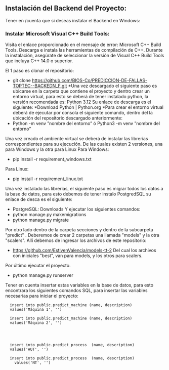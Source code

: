 ## Instalación del Backend del Proyecto:

Tener en /cuenta que si deseas instalar el Backend en Windows:  

### Instalar Microsoft Visual C++ Build Tools:
Visita el enlace proporcionado en el mensaje de error: Microsoft C++ Build Tools.
Descarga e instala las herramientas de compilación de C++.
Durante la instalación, asegúrate de seleccionar la versión de Visual C++ Build Tools que incluya C++ 14.0 o superior.

El 1 paso es  clonar el repositorio:
* git clone https://github.com/BIOS-Co/PREDICCION-DE-FALLAS-TOPTEC--BACKEDN_F.git
*Una vez descargado el siguiente paso es ubicarse en la carpeta que contiene el proyecto y dentro crear un entorno virtual, para esto se deberá de tener instalado python,  la versión recomendada es: Python 3.12
Su enlace de descarga es el siguiente:
*Download Python | Python.org
*Para crear el entorno virtual deberá de ejecutar por consola el siguiente comando, dentro del la ubicación del repositorio descargado anteriormente:
* Python -m venv ”nombre del entorno”    ó  Python3 -m venv ”nombre del entorno”

Una vez creado el ambiente virtual se deberá de instalar las librerías correspondientes para su ejecución.  De las cuales existen 2 versiones, una para Windows y la otra para Linux
Para Windows:  
* pip install -r requirement_windows.txt

Para Linux:
* pip install -r requirement_linux.txt

Una vez instalado las librerias, el siguiente paso es migrar todos los datos a la base de datos, para esto debemos de tener instalo PostgredSQL su enlace de desca es el siguiente:
* PostgreSQL: Downloads
Y ejecutar los siguientes comandos:
* python manage.py makemigrations
* python manage.py migrate

Por otro lado dentro de la carpeta secciones y dentro de la subcarpeta "predict" .
Deberemos de crear 2 carpetas una llamada "models" y la otra "scalers". Allí debemos de ingresar los archivos de este repositorio:
* https://github.com/EstivenValencia/models-tt-2
Del cual los archivos con iniciales "best", van para models, y los otros para scalers.

Por último ejecutar el proyecto.
* python manage.py runserver

Tener en cuenta insertar estas variables en la base de datos, para esto encontrara los siguientes comandos SQL, para insertar las variables necesarias para iniciar el proyecto:

      insert into public.predict_machine (name, description)
      values('Máquina 1', '')
      
      insert into public.predict_machine (name, description)
      values('Máquina 2', '')
      
      
      
      
      insert into public.predict_process  (name, description)
      values('AUT', '')
      
      insert into public.predict_process  (name, description)
        values('NT', '')

